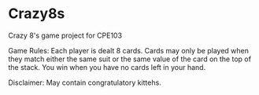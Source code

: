 Crazy8s
=======

Crazy 8's game project for CPE103

Game Rules:
Each player is dealt 8 cards. Cards may only be played when they match either the same suit or the same value of the card on the top of the stack. You win when you have no cards left in your hand.

Disclaimer: May contain congratulatory kittehs.
